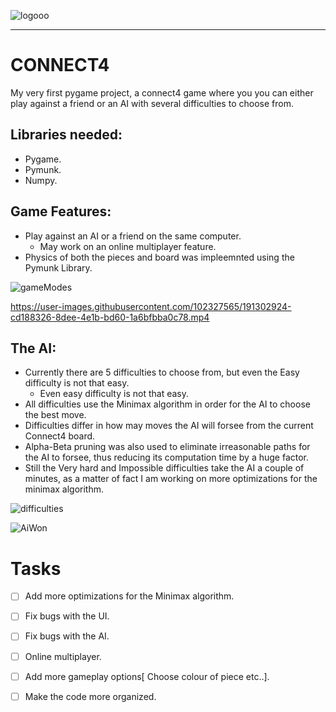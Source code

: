 ![logooo](https://user-images.githubusercontent.com/102327565/191298260-2b52c59b-e5f4-49a1-bcdd-dad0bcac1b17.png)


<hr>

# CONNECT4

My very first pygame project, a connect4 game where you you can either play against a friend or an AI with several 
difficulties to choose from.
<br>

## Libraries needed:
  * Pygame.
  * Pymunk.
  * Numpy.

## Game Features:
  * Play against an AI or a friend on the same computer.
    - May work on an online multiplayer feature.
  * Physics of both the pieces and board was impleemnted using the Pymunk Library.
  
![gameModes](https://user-images.githubusercontent.com/102327565/191301924-1130bbcc-8f02-4d1f-8d0b-cc280817d29a.png)
 
https://user-images.githubusercontent.com/102327565/191302924-cd188326-8dee-4e1b-bd60-1a6bfbba0c78.mp4



## The AI:
  * Currently there are 5 difficulties to choose from, but even the Easy difficulty is not that easy.
    - Even easy difficulty is not that easy.
  * All difficulties use the Minimax algorithm in order for the AI to choose the best move.
  * Difficulties differ in how may moves the AI will forsee from the current Connect4 board.
  * Alpha-Beta pruning was also used to eliminate irreasonable paths for the AI to forsee, thus reducing its computation time by a huge factor.
  * Still the Very hard and Impossible difficulties take the AI a couple of minutes, as a matter of fact I am working on more optimizations for the minimax algorithm.
 
![difficulties](https://user-images.githubusercontent.com/102327565/191300734-68613dad-99c2-4b36-a49f-9f4fcae3a0e5.png)

![AiWon](https://user-images.githubusercontent.com/102327565/191300814-7b16b4f3-2c32-4fe9-807e-305595c87cd0.png)


# Tasks 
- [ ] Add more optimizations for the Minimax algorithm.
- [ ] Fix bugs with the UI.
- [ ] Fix bugs with the AI.
- [ ] Online multiplayer.
- [ ] Add more gameplay options[ Choose colour of piece etc..].
- [ ] Make the code more organized.


